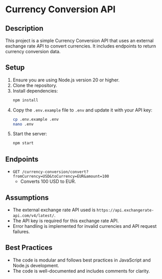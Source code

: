 # Currency Conversion API

## Description

This project is a simple Currency Conversion API that uses an external exchange rate API to convert currencies. It includes endpoints to return currency conversion data.

## Setup

1. Ensure you are using Node.js version 20 or higher.
2. Clone the repository.
3. Install dependencies:
    ```bash
    npm install
    ```
4. Copy the `.env.example` file to `.env` and update it with your API key:
    ```bash
    cp .env.example .env
    nano .env
    ```
5. Start the server:
    ```bash
    npm start
    ```

## Endpoints

- `GET /currency-conversion/convert?fromCurrency=USD&toCurrency=EUR&amount=100`
  - Converts 100 USD to EUR.

## Assumptions

- The external exchange rate API used is `https://api.exchangerate-api.com/v4/latest/`.
- The API key is required for this exchange rate API.
- Error handling is implemented for invalid currencies and API request failures.

## Best Practices

- The code is modular and follows best practices in JavaScript and Node.js development.
- The code is well-documented and includes comments for clarity.